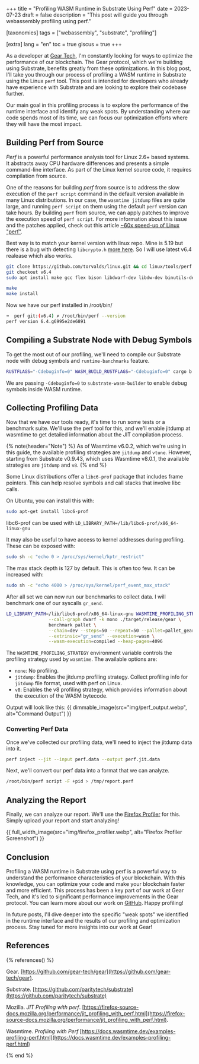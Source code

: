
+++
title = "Profiling WASM Runtime in Substrate Using Perf"
date = 2023-07-23
draft = false
description = "This post will guide you through webassembly profiling using perf."

[taxonomies]
tags = ["webassembly", "substrate", "profiling"]

[extra]
lang = "en"
toc = true
giscus = true
+++

As a developer at [Gear Tech](https://gear-tech.io), I'm constantly looking for ways to optimize the performance of our blockchain. The Gear protocol, which we're building using Substrate, benefits greatly from these optimizations. In this blog post, I'll take you through our process of profiling a WASM runtime in Substrate using the Linux `perf` tool. This post is intended for developers who already have experience with Substrate and are looking to explore their codebase further.

Our main goal in this profiling process is to explore the performance of the runtime interface and identify any weak spots. By understanding where our code spends most of its time, we can focus our optimization efforts where they will have the most impact.

## Building Perf from Source

_Perf_ is a powerful performance analysis tool for Linux 2.6+ based systems. It abstracts away CPU hardware differences and presents a simple command-line interface. As part of the Linux kernel source code, it requires compilation from source.

One of the reasons for building _perf_ from source is to address the slow execution of the `perf script` command in the default version available in many Linux distributions. In our case, the `wasmtime jitdump` files are quite large, and running `perf script` on them using the default `perf` version can take hours. By building `perf` from source, we can apply patches to improve the execution speed of `perf script`. For more information about this issue and the patches applied, check out this article [~60x speed-up of Linux "perf"](https://eighty-twenty.org/2021/09/09/perf-addr2line-speed-improvement/).

Best way is to match your kernel version with linux repo. Mine is 5.19 but there is a bug with detecting `libcrypto.h` [more here](https://lore.kernel.org/lkml/Yrqcpr7ICzpsoGrc@krava/T/). So I will use latest v6.4 realease which also works.

```bash
git clone https://github.com/torvalds/linux.git && cd linux/tools/perf
git checkout v6.4
sudo apt install make gcc flex bison libdwarf-dev libdw-dev binutils-dev libcap-dev libelf-dev libnuma-dev libperf-dev python2 python2-dev python-setuptools libssl-dev libunwind-dev libdwarf-dev libunwindw zlib1g-dev liblzma-dev libaio-dev

make
make install
```

Now we have our perf installed in /root/bin/

```bash
➜  perf git:(v6.4) ✗ /root/bin/perf --version
perf version 6.4.g6995e2de6891
```

## Compiling a Substrate Node with Debug Symbols

To get the most out of our profiling, we'll need to compile our Substrate node with debug symbols and `runtime-banchmarks` feature.

```bash
RUSTFLAGS="-Cdebuginfo=0" WASM_BUILD_RUSTFLAGS="-Cdebuginfo=0" cargo b -r -F runtime-benchmarks
```

We are passing `-Cdebuginfo=0` to `substrate-wasm-builder` to enable debug symbols inside WASM runtime.

## Collecting Profiling Data

Now that we have our tools ready, it's time to run some tests or a benchmark suite. We'll use the perf tool for this, and we'll enable jitdump at wasmtime to get detailed information about the JIT compilation process.

{% note(header="Note") %}
 As of Wasmtime v6.0.2, which we're using in this guide, the available profiling strategies are `jitdump` and `vtune`. However, starting from Substrate v0.9.43, which uses Wasmtime v8.0.1, the available strategies are `jitdump` and `v8`.
{% end %}

Some Linux distributions offer a `libc6-prof` package that includes frame pointers. This can help resolve symbols and call stacks that involve libc calls.

On Ubuntu, you can install this with:

```bash
sudo apt-get install libc6-prof
```

libc6-prof can be used with `LD_LIBRARY_PATH=/lib/libc6-prof/x86_64-linux-gnu`

It may also be useful to have access to kernel addresses during profiling. These can be exposed with:

```bash
sudo sh -c "echo 0 > /proc/sys/kernel/kptr_restrict"
```

The max stack depth is 127 by default. This is often too few. It can be increased with:

```bash
sudo sh -c "echo 4000 > /proc/sys/kernel/perf_event_max_stack"
```

After all set we can now run our benchmarks to collect data. I will benchmark one of our syscalls `gr_send`.

```bash
LD_LIBRARY_PATH=/lib/libc6-prof/x86_64-linux-gnu WASMTIME_PROFILING_STRATEGY="jitdump" perf record \
                --call-graph dwarf -k mono ./target/release/gear \
                benchmark pallet \
                --chain=dev --steps=50 --repeat=50 --pallet=pallet_gear \
                --extrinsic="gr_send" --execution=wasm \
                --wasm-execution=compiled --heap-pages=4096
```

The `WASMTIME_PROFILING_STRATEGY` environment variable controls the profiling strategy used by `wasmtime`. The available options are:

- `none`: No profiling.
- `jitdump`: Enables the jitdump profiling strategy. Collect profiling info for `jitdump` file format, used with perf on Linux.
- `v8`: Enables the v8 profiling strategy, which provides information about the execution of the WASM bytecode.

Output will look like this:
{{ dimmable_image(src="img/perf_output.webp", alt="Command Output") }}

### Converting Perf Data

Once we've collected our profiling data, we'll need to inject the jitdump data into it.

```bash
perf inject --jit --input perf.data --output perf.jit.data
```

Next, we'll convert our perf data into a format that we can analyze.

```bash
/root/bin/perf script -F +pid > /tmp/report.perf
```

## Analyzing the Report

Finally, we can analyze our report. We'll use the [Firefox Profiler](https://profiler.firefox.com/) for this. Simply upload your report and start analyzing!

{{ full_width_image(src="img/firefox_profiler.webp", alt="Firefox Profiler Screenshot") }}

## Conclusion

Profiling a WASM runtime in Substrate using perf is a powerful way to understand the performance characteristics of your blockchain. With this knowledge, you can optimize your code and make your blockchain faster and more efficient. This process has been a key part of our work at Gear Tech, and it's led to significant performance improvements in the Gear protocol. You can learn more about our work on [GitHub](https://github.com/gear-tech/gear). Happy profiling!

In future posts, I'll dive deeper into the specific "weak spots" we identified in the runtime interface and the results of our profiling and optimization process. Stay tuned for more insights into our work at Gear!

## References

{% references() %}

Gear. [https://github.com/gear-tech/gear](https://github.com/gear-tech/gear).

Substrate. [https://github.com/paritytech/substrate](https://github.com/paritytech/substrate)

Mozilla. _JIT Profiling with perf_. [https://firefox-source-docs.mozilla.org/performance/jit_profiling_with_perf.html](https://firefox-source-docs.mozilla.org/performance/jit_profiling_with_perf.html).

Wasmtime. _Profiling with Perf_ [https://docs.wasmtime.dev/examples-profiling-perf.html](https://docs.wasmtime.dev/examples-profiling-perf.html)

{% end %}
